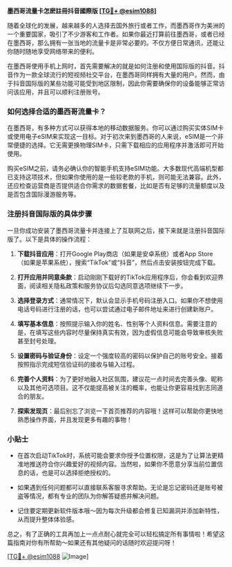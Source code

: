 **墨西哥流量卡怎麽註冊抖音國際版 [[TG💪+ @esim1088](https://t.me/s/esim1088)]**

随着全球化的发展，越来越多的人选择去国外旅行或者工作，而墨西哥作为美洲的一个重要国家，吸引了不少游客和工作者。如果你最近打算前往墨西哥，或者已经在墨西哥，那么拥有一张当地的流量卡是非常必要的。不仅方便日常通讯，还能让你随时随地享受网络带来的便利。

在墨西哥使用手机上网时，首先需要解决的就是如何注册和使用国际版的抖音。抖音作为一款全球流行的短视频社交平台，在墨西哥同样拥有大量的用户。然而，由于抖音国际版的某些功能可能受到地区限制，因此你需要确保你的设备能够正常访问该应用，并且可以顺利注册账号。

### 如何选择合适的墨西哥流量卡？

在墨西哥，有多种方式可以获得本地的移动数据服务。你可以通过购买实体SIM卡或使用电子eSIM来实现这一目标。对于初次来到墨西哥的人来说，eSIM是一个非常便捷的选择。它无需更换物理SIM卡，只需下载相应的应用程序并激活即可开始使用。

购买eSIM之前，请务必确认你的智能手机支持eSIM功能。大多数现代高端机型都已支持这项技术，但如果你使用的是一些较老款的手机，则可能无法兼容。此外，还应检查运营商是否提供适合你需求的数据套餐，比如是否有足够的流量额度以及是否包含国际漫游服务等。

### 注册抖音国际版的具体步骤

一旦你成功安装了墨西哥流量卡并连接上了互联网之后，接下来就是注册抖音国际版了。以下是具体的操作流程：

1. **下载抖音应用**：打开Google Play商店（如果是安卓系统）或者App Store（如果是苹果系统），搜索“TikTok”或“抖音”，然后点击安装按钮完成下载。
   
2. **打开应用并同意条款**：启动刚刚下载好的TikTok应用程序后，你会看到欢迎界面，阅读相关隐私政策和服务协议后勾选同意选项继续下一步。

3. **选择登录方式**：通常情况下，默认会显示手机号码注册入口。如果你不想使用电话号码进行注册的话，也可以尝试通过电子邮件地址来进行创建新账户。

4. **填写基本信息**：按照提示输入你的姓名、性别等个人资料信息。需要注意的是，在填写这些内容时尽量保持真实有效，因为虚假信息可能会导致审核失败甚至封号处理。

5. **设置密码与验证身份**：设定一个强度较高的密码以保护自己的账号安全。接着按照指示完成短信验证码的接收与输入过程。

6. **完善个人资料**：为了更好地融入社区氛围，建议花一点时间去完善头像、昵称以及其他可选项目。这不仅能提高被关注的概率，也能让你更容易找到志同道合的朋友。

7. **探索发现页**：最后别忘了浏览一下首页推荐的内容哦！这样可以帮助你更快地熟悉操作界面，并且发现更多有趣的事物！

### 小贴士

- 在首次启动TikTok时，系统可能会要求你授予位置权限，这是为了让算法更精准地推送符合你兴趣爱好的视频内容。当然啦，如果你不愿意分享当前位置信息的话，也是可以选择拒绝授权的。
  
- 如果遇到任何问题都可以直接联系客服寻求帮助。无论是忘记密码还是账号被盗等情况，都有专业的团队为你解答疑惑并解决问题。

- 记住要定期更新软件版本哦～因为每次升级都会修复已知漏洞并添加新特性，从而提升整体体验感。

总之，有了正确的工具再加上一点点耐心就完全可以轻松搞定所有事情啦！希望这篇指南对你有所帮助～如果还有其他疑问的话随时欢迎提问呀！

[[TG💪+ @esim1088](https://t.me/s/esim1088) ![Image](https://i.postimg.cc/4NQfJmqS/Snipaste-2025-05-13-00-14-12.png)]